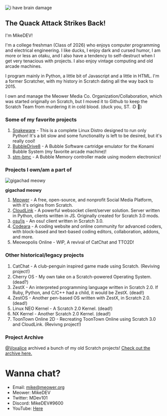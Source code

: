 ![i have brain damage](https://user-images.githubusercontent.com/12957745/191037322-4d396a61-41ed-4a18-b8a9-9bc7baa28687.png)

## The Quack Attack Strikes Back!

I'm MikeDEV!

I'm a college freshman (Class of 2026) who enjoys computer programming and electrical engineering. I like ducks, I enjoy dark and cursed humor, I am more or less an otaku, and I also have a tendency to self-destruct when I get very tenacious with projects. I also enjoy vintage computing and old arcade machines.

I program mainly in Python, a little bit of Javascript and a little in HTML. I'm a former Scratcher, with my history in Scratch dating all the way back to 2015.

I own and manage the Meower Media Co. Organization/Collaboration, which was started originally on Scratch, but I moved it to Github to keep the Scratch Team from murdering it in cold blood. (duck you, ST. :D 🖕)

### Some of my favorite projects
1. [Snakeware](https://github.com/joshiemoore/snakeware) - This is a complete Linux Distro designed to run only Python! It's a bit slow and some functionality is left to be desired, but it's really cool!
2. [BubbleDrive8](https://github.com/ika-musume/BubbleDrive8) - A Bubble Software cartridge emulator for the Konami Bubble System (my favorite arcade machine)!
3. [stm-bmc](https://github.com/evilwombat/stm-bmc) - A Bubble Memory controller made using modern electronics!

### Projects I own/am a part of
![gigachad meowy](https://user-images.githubusercontent.com/12957745/191037434-78b3c18c-37b4-4936-a666-db861bb10ae2.png)

**gigachad meowy**

1. [Meower](https://github.com/meower-media-co/) - A free, open-source, and nonprofit Social Media Platform, with it's origins from Scratch.
2. [CloudLink](https://github.com/MikeDev101/cloudlink) - A powerful websocket client/server solution. Server written in Python, clients written in JS. Originally created for Scratch 3.0 mods.
3. [osu!js](https://github.com/TheEggo58/osujs-master) - An osu! client written in Scratch 3.0.
4. [Codeara](https://github.com/CodearaEditor) - A coding website and online community for advanced coders, with block-based and text-based coding editors, collaboration, addons, and more.
5. Meowopolis Online - WIP, A revival of CatChat and TTO2D!

### Other historical/legacy projects
1. CatChat - A club-penguin inspired game made using Scratch. (Reviving project!)
2. Cherry OS - My own take on a Scratch-powered Operating System. (dead?)
3. ZestX - An interpreted programming language written in Scratch 2.0. If Ruby, Python, and C/C++ had a child, it would be ZestX. (dead!)
4. ZestOS - Another pen-based OS written with ZestX, in Scratch 2.0. (dead!)
5. Linux NEO Kernel - A Scratch 2.0 Kernel. (dead!)
6. NX Kernel - Another Scratch 2.0 Kernel. (dead!)
7. ToonTown Online 2D - Recreating ToonTown Online using Scratch 3.0 and CloudLink. (Revivng project!)

### Project Archive
[@Voxalice](https://github.com/Voxalice/) archived a bunch of my old Scratch projects! [Check out the archive here.](https://github.com/Voxalice/MikeDEV-Archive/tree/main)

# Wanna chat?
* Email: mike@meower.org
* Meower: MikeDEV
* Twitter: MDev101
* Discord: MikeDEV#9600
* YouTube: [Here](https://www.youtube.com/channel/UC7Na210SbmZamLPz4RMZTRg)
